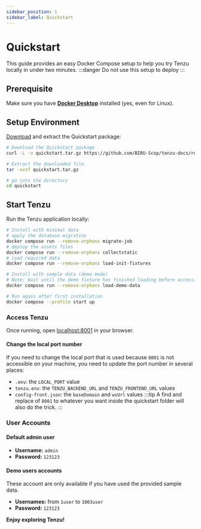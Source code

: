 ```yaml
---
sidebar_position: 1
sidebar_label: Quickstart
---
```



# Quickstart

This guide provides an easy Docker Compose setup to help you try Tenzu locally in under two minutes.
:::danger
Do not use this setup to deploy
:::

## Prerequisite

Make sure you have **[Docker Desktop](https://www.docker.com/get-started/)** installed (yes, even for Linux).

## Setup Environment

[Download](https://github.com/BIRU-Scop/tenzu-docs/releases/download/archive/quickstart.tar.gz) and extract the Quickstart package:

```bash
# Download the Quickstart package
curl -L -o quickstart.tar.gz https://github.com/BIRU-Scop/tenzu-docs/releases/download/archive/quickstart.tar.gz

# Extract the downloaded file
tar -xvzf quickstart.tar.gz

# go into the directory
cd quickstart
```

## Start Tenzu

Run the Tenzu application locally:

```bash
# Install with minimal data
# apply the database migration
docker compose run --remove-orphans migrate-job
# deploy the assets files
docker compose run --remove-orphans collectstatic
# load required data
docker compose run --remove-orphans load-init-fixtures

# Install with sample data (demo mode)
# Note: Wait until the demo fixture has finished loading before accessing the app.
docker compose run --remove-orphans load-demo-data 

# Run again after first installation
docker compose --profile start up
```

### Access Tenzu

Once running, open [localhost:8001](http://localhost:8001/) in your browser.

#### Change the local port number

If you need to change the local port that is used because `8001` is not accessible on your machine, you need to update the port number in several places:
- `.env`: the `LOCAL_PORT` value
- `tenzu.env`: the `TENZU_BACKEND_URL` and `TENZU_FRONTEND_URL` values
- `config-front.json`: the `baseDomain` and `wsUrl` values
:::tip
A find and replace of `8001` to whatever you want inside the quickstart folder will also do the trick.
:::

### User Accounts

#### Default admin user
- **Username:** `admin`
- **Password:** `123123`

#### Demo users accounts
These account are only available if you have used the provided sample data.
- **Usernames:** from `1user` to `1003user`
- **Password:** `123123`

**Enjoy exploring Tenzu!**

